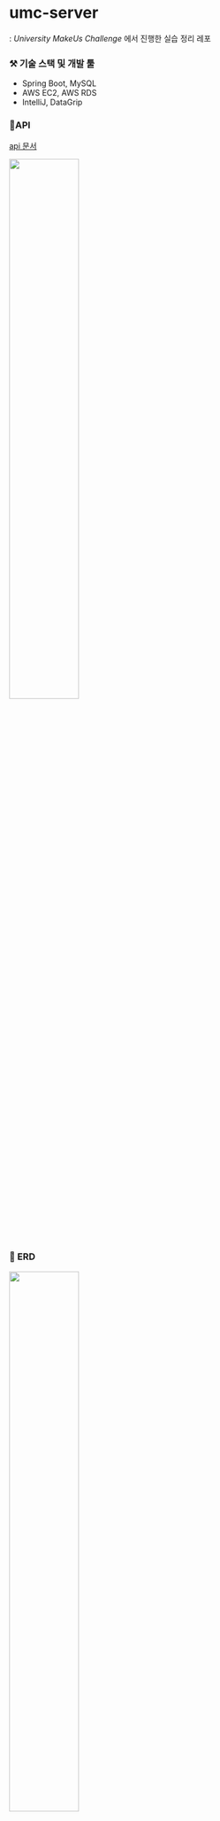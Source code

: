 # umc-server
: <i>University MakeUs Challenge</i> 에서 진행한 실습 정리 레포

### ⚒️ 기술 스택 및 개발 툴

- Spring Boot, MySQL
- AWS EC2, AWS RDS
- IntelliJ, DataGrip

### 💌API 
[api 문서](https://sangmyungkr-my.sharepoint.com/:x:/g/personal/201911006_sangmyung_kr/ES2Hp0zfTBBCnbR2Y-DDucUBLPUNf379jC1ZMezwNWrzVg?e=LlOtcF)

<img src = "https://user-images.githubusercontent.com/50178026/144985403-4e057dec-edae-498d-b849-cea8b1cf3255.png" height = "50%" width="50%" />

### 📎 ERD


<img src = "https://user-images.githubusercontent.com/50178026/145024067-415d3713-783a-4607-83ec-659f250e3606.png" height = "50%" width="50%" />
